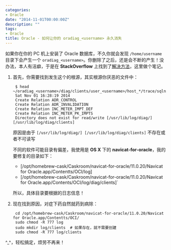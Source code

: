 ```yaml
---
categories:
- Oracle
date: "2014-11-01T00:00:00Z"
description: ""
tags:
- Oracle
title: Oracle - 如何让你的 oradiag_<username> 永久消失
---
```


如果你在你的 PC 机上安装了 Oracle 数据库，不久你就会发现 `/home/username` 目录下会产生一个 `oradiag_<username>`。你删除了之后，还是会不断的产生！没办法，本人有洁癖，于是在 **StackOverflow** 上找到了[解决方法](http://stackoverflow.com/questions/3520054/what-is-oradiag-user-folder)，这里做个笔记。

1. 首先，你需要找到发生这个的根源，其实根源你厌恶的文件中：
		
		$ head ~/oradiag_<username>/diag/clients/user_<username>/host_*/trace/sqlnet.log
		Sat Nov 01 16:28:19 2014
		Create Relation ADR_CONTROL
		Create Relation ADR_INVALIDATION
		Create Relation INC_METER_IMPT_DEF
		Create Relation INC_METER_PK_IMPTS
		Directory does not exist for read/write [/usr/lib/log/diag/] [/usr/lib/log/diag/clients]
		
	原因是由于 `[/usr/lib/log/diag/] [/usr/lib/log/diag/clients]` 不存在或者不可读写

    不同的软件可能目录有偏差，我使用是 **OS X** 下的 **navicat-for-oracle**，我的要修复的目录如下：
    
    * [/opt/homebrew-cask/Caskroom/navicat-for-oracle/11.0.20/Navicat for Oracle.app/Contentts/OCI/log] 
    * [/opt/homebrew-cask/Caskroom/navicat-for-oracle/11.0.20/Navicat for Oracle.app/Contents/OCI/log/diag/clients]` 

    所以，具体目录要根据的日志信息！

2. 现在找到原因，对症下药自然就药到病除：

		cd /opt/homebrew-cask/Caskroom/navicat-for-oracle/11.0.20/Navicat for Oracle.app/Contentts/OCI/
		sudo chmod -R 777 log
		sudo mkdir log/clients	# 如果存在，就不需要创建
		sudo chmod -R 777 log/clients
		
^_^，轻松搞定，烦劳不再来！

